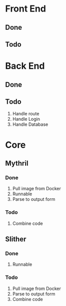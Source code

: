 # Front End
## Done

## Todo

# Back End
## Done
## Todo
1. Handle route
2. Handle Login
3. Handle Database

# Core
## Mythril
### Done
1. Pull image from Docker
2. Runnable
3. Parse to output form

### Todo
1. Combine code

## Slither

### Done
1. Runnable
### Todo
1. Pull image from Docker
2. Parse to output form
3. Combine code 
